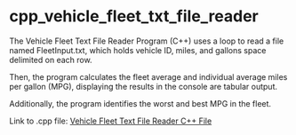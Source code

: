 # cpp_vehicle_fleet_txt_file_reader
The Vehicle Fleet Text File Reader Program (C++) uses a loop to read a file named FleetInput.txt, which holds vehicle ID, miles, and gallons space delimited on each row. 

Then, the program calculates the fleet average and individual average miles per gallon (MPG), displaying the results in the console are tabular output. 

Additionally, the program identifies the worst and best MPG in the fleet.

Link to .cpp file: <a href="https://github.com/ffm5113/cpp_vehicle_fleet_txt_file_reader/blob/main/FleetTXTFileReader.cpp">Vehicle Fleet Text File Reader C++ File</a>
